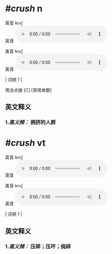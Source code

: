 # ***\#crush*** n
英音 krʌʃ  
英音
<audio src="./media/crush-B.aac" controls="controls"></audio>

美音 krʌʃ  
美音
<audio src="./media/crush2.aac" controls="controls"></audio>



| 词频 1 |  

用法点拨  [C] [常用单数]

英文释义
---
### 1.*高义频：* **拥挤的人群**  


# ***\#crush*** vt
英音 krʌʃ  
英音
<audio src="./media/crush-B.aac" controls="controls"></audio>

美音 krʌʃ  
美音
<audio src="./media/crush2.aac" controls="controls"></audio>



| 词频 1 |  

英文释义
---
### 1.*高义频：* **压碎；压坏；捣碎**  


